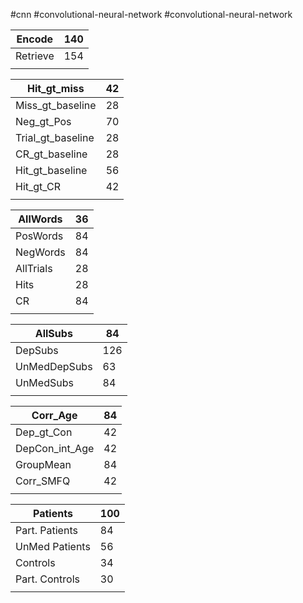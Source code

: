 #cnn #convolutional-neural-network #convolutional-neural-network 

| Encode      | 140 |
| ----------- | --- |
| Retrieve    | 154 |
|             |     |

| Hit_gt_miss       | 42  |
| ----------------- | --- |
| Miss_gt_baseline  | 28  |
| Neg_gt_Pos        | 70  |
| Trial_gt_baseline | 28  |
| CR_gt_baseline    | 28  |
| Hit_gt_baseline   | 56  |
| Hit_gt_CR         | 42  |
|                   |     |

| AllWords  | 36  |
| --------- | --- |
| PosWords  | 84  |
| NegWords  | 84  |
| AllTrials | 28  |
| Hits      | 28  |
| CR        | 84  |
|           |     |

| AllSubs      | 84  |
| ------------ | --- |
| DepSubs      | 126 |
| UnMedDepSubs | 63  |
| UnMedSubs    | 84  |
|              |     |

| Corr_Age       | 84  |
| -------------- | --- |
| Dep_gt_Con     | 42  |
| DepCon_int_Age | 42  |
| GroupMean      | 84  |
| Corr_SMFQ      | 42  |
|                |     |

| Patients       | 100 |
| -------------- | --- |
| Part. Patients | 84  |
| UnMed Patients | 56  |
| Controls       | 34  |
| Part. Controls | 30  |
|                |     |


